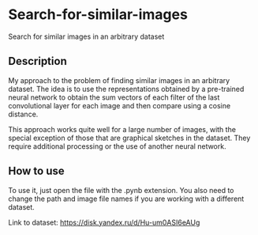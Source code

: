 # Search-for-similar-images
 Search for similar images in an arbitrary dataset

## Description
My approach to the problem of finding similar images in an arbitrary dataset.
The idea is to use the representations obtained by a pre-trained neural network
to obtain the sum vectors of each filter of the last convolutional layer for 
each image and then compare using a cosine distance.

This approach works quite well for a large number of images, with the special exception
of those that are graphical sketches in the dataset. They require additional processing 
or the use of another neural network.

## How to use

To use it, just open the file with the .pynb extension. You also need to change the path 
and image file names if you are working with a different dataset.

Link to dataset: https://disk.yandex.ru/d/Hu-um0ASI6eAUg

